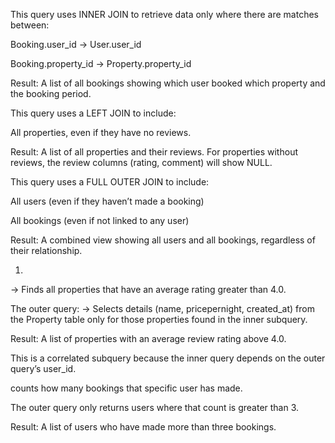 This query uses INNER JOIN to retrieve data only where there are matches between:

Booking.user_id → User.user_id

Booking.property_id → Property.property_id

Result:
A list of all bookings showing which user booked which property and the booking period.


This query uses a LEFT JOIN to include:

All properties, even if they have no reviews.

Result:
A list of all properties and their reviews. For properties without reviews, the review columns (rating, comment) will show NULL.


This query uses a FULL OUTER JOIN to include:

All users (even if they haven’t made a booking)

All bookings (even if not linked to any user)

Result:
A combined view showing all users and all bookings, regardless of their relationship.


1.

→ Finds all properties that have an average rating greater than 4.0.

The outer query:
→ Selects details (name, pricepernight, created_at) from the Property table only for those properties found in the inner subquery.

Result:
A list of properties with an average review rating above 4.0.

This is a correlated subquery because the inner query depends on the outer query’s user_id.


counts how many bookings that specific user has made.

The outer query only returns users where that count is greater than 3.

Result:
A list of users who have made more than three bookings.